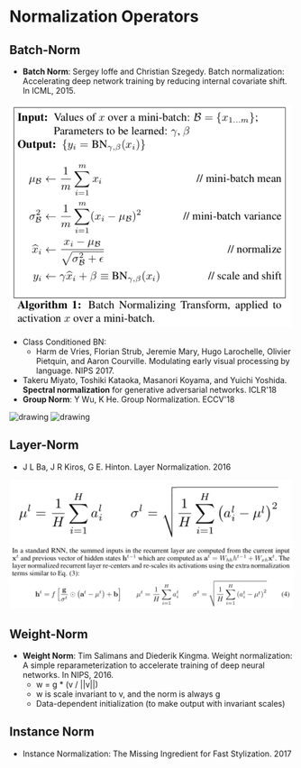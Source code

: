 # Normalization Operators

## Batch-Norm
- **Batch Norm**: Sergey Ioffe and Christian Szegedy. Batch normalization: Accelerating deep network training by reducing internal covariate shift. In ICML, 2015.
<img src="/DL/images/batch-norm.png" alt="drawing" width="500"/>

- Class Conditioned BN:
	- Harm de Vries, Florian Strub, Jeremie Mary, Hugo Larochelle, Olivier Pietquin, and Aaron Courville. Modulating early visual processing by language. NIPS 2017.
- Takeru Miyato, Toshiki Kataoka, Masanori Koyama, and Yuichi Yoshida. **Spectral normalization** for generative adversarial networks. ICLR'18
- **Group Norm**: Y Wu, K He. Group Normalization. ECCV'18
<img src="/DL/images/batch-norm1.png" alt="drawing" width="500"/>
<img src="/DL/images/batch-norm2.png" alt="drawing" width="500"/>

## Layer-Norm
- J L Ba, J R Kiros, G E. Hinton. Layer Normalization. 2016
<img src="/DL/images/layer-norm1.png" alt="drawing" width="500"/>
<img src="/DL/images/layer-norm2.png" alt="drawing" width="600"/>

## Weight-Norm
- **Weight Norm**: Tim Salimans and Diederik Kingma. Weight normalization: A simple reparameterization to accelerate training of deep neural networks. In NIPS, 2016.
	- w = g * (v / ||v||)
	- w is scale invariant to v, and the norm is always g
	- Data-dependent initialization (to make output with invariant scales)

## Instance Norm
- Instance Normalization: The Missing Ingredient for Fast Stylization. 2017